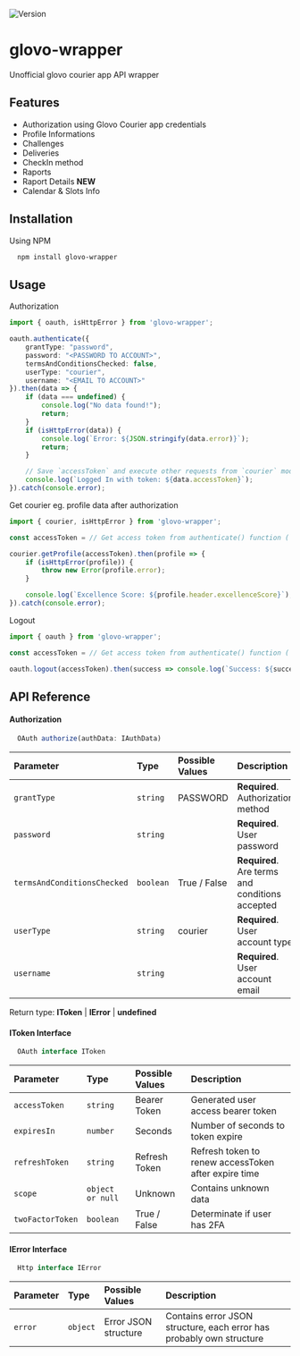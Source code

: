 ![Version](https://img.shields.io/github/package-json/v/kwatrak02/glovo-wrapper?style=for-the-badge)

# glovo-wrapper

Unofficial glovo courier app API wrapper


## Features

- Authorization using Glovo Courier app credentials
- Profile Informations
- Challenges
- Deliveries
- CheckIn method
- Raports
- Raport Details **NEW**
- Calendar & Slots Info



## Installation

Using NPM

```bash
  npm install glovo-wrapper
```
## Usage

Authorization
```typescript
import { oauth, isHttpError } from 'glovo-wrapper';

oauth.authenticate({
    grantType: "password",
    password: "<PASSWORD TO ACCOUNT>",
    termsAndConditionsChecked: false,
    userType: "courier",
    username: "<EMAIL TO ACCOUNT>"
}).then(data => {
    if (data === undefined) {
        console.log("No data found!");
        return;
    }
    if (isHttpError(data)) {
        console.log(`Error: ${JSON.stringify(data.error)}`);
        return;
    }

    // Save `accessToken` and execute other requests from `courier` module
    console.log(`Logged In with token: ${data.accessToken}`);
}).catch(console.error);
```

Get courier eg. profile data after authorization
```typescript
import { courier, isHttpError } from 'glovo-wrapper';

const accessToken = // Get access token from authenticate() function (`oauth` module);

courier.getProfile(accessToken).then(profile => {
    if (isHttpError(profile)) {
        throw new Error(profile.error);
    }

    console.log(`Excellence Score: ${profile.header.excellenceScore}`);
}).catch(console.error);
```

Logout
```typescript
import { oauth } from 'glovo-wrapper';

const accessToken = // Get access token from authenticate() function (`oauth` module);

oauth.logout(accessToken).then(success => console.log(`Success: ${success}`));
```
## API Reference

#### Authorization

```typescript
  OAuth authorize(authData: IAuthData)
```

| Parameter | Type     | Possible Values | Description                |
| :-------- | :------- | :------ | :------------------ |
| `grantType` | `string` | PASSWORD | **Required**. Authorization method |
| `password` | `string` |  | **Required**. User password |
| `termsAndConditionsChecked` | `boolean` | True / False | **Required**.  Are terms and conditions accepted|
| `userType` | `string` | courier | **Required**.  User account type|
| `username` | `string` |  | **Required**.  User account email|

Return type: **IToken** | **IError** | **undefined**

#### IToken Interface

```typescript
  OAuth interface IToken
```

| Parameter | Type     | Possible Values | Description                |
| :-------- | :------- | :------ | :------------------ |
| `accessToken` | `string` | Bearer Token | Generated user access bearer token |
| `expiresIn` | `number` | Seconds | Number of seconds to token expire |
| `refreshToken` | `string` | Refresh Token | Refresh token to renew accessToken after expire time |
| `scope` | `object or null` | Unknown | Contains unknown data |
| `twoFactorToken` | `boolean` | True / False | Determinate if user has 2FA |

#### IError Interface

```typescript
  Http interface IError
```

| Parameter | Type     | Possible Values | Description                |
| :-------- | :------- | :------ | :------------------ |
| `error` | `object` | Error JSON structure | Contains error JSON structure, each error has probably own structure |